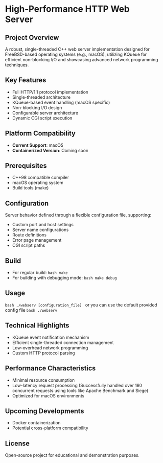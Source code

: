 # High-Performance HTTP Web Server

## Project Overview
A robust, single-threaded C++ web server implementation designed for FreeBSD-based operating systems (e.g., macOS), utilizing KQueue for efficient non-blocking I/O and showcasing advanced network programming techniques.

## Key Features
- Full HTTP/1.1 protocol implementation
- Single-threaded architecture
- KQueue-based event handling (macOS specific)
- Non-blocking I/O design
- Configurable server architecture
- Dynamic CGI script execution

## Platform Compatibility
- **Current Support**: macOS
- **Containerized Version**: Coming soon

## Prerequisites
- C++98 compatible compiler
- macOS operating system
- Build tools (make)

## Configuration
Server behavior defined through a flexible configuration file, supporting:
- Custom port and host settings
- Server name configurations
- Route definitions
- Error page management
- CGI script paths

## Build
- For regular build: ```bash make ```
- For building with debugging mode: ```bash make debug ```

## Usage
```bash ./webserv [configuration_file] ``` or you can use the default provided config file ```bash ./webserv ```

## Technical Highlights
- KQueue event notification mechanism
- Efficient single-threaded connection management
- Low-overhead network programming
- Custom HTTP protocol parsing

## Performance Characteristics
- Minimal resource consumption
- Low-latency request processing (Successfully handled over 180 concurrent requests using tools like Apache Benchmark and Siege)
- Optimized for macOS environments

## Upcoming Developments
- Docker containerization
- Potential cross-platform compatibility

## License
Open-source project for educational and demonstration purposes.

